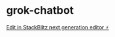# grok-chatbot

[Edit in StackBlitz next generation editor ⚡️](https://stackblitz.com/~/github.com/hasan-tec/grok-chatbot)